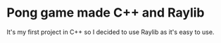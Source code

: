 # Pong game made C++ and Raylib

It's my first project in C++ so I decided to use Raylib as it's easy to use.
